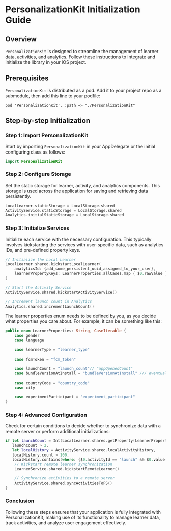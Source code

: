# PersonalizationKit Initialization Guide

## Overview
`PersonalizationKit` is designed to streamline the management of learner data, activities, and analytics. Follow these instructions to integrate and initialize the library in your iOS project.

## Prerequisites
`PersonalizationKit` is distributed as a pod. Add it to your project repo as a submodule, then add this line to your podfile:

```
pod 'PersonalizationKit', :path => "./PersonalizationKit"
```


## Step-by-step Initialization

### Step 1: Import PersonalizationKit
Start by importing `PersonalizationKit` in your AppDelegate or the initial configuring class as follows:

```swift
import PersonalizationKit
```

### Step 2: Configure Storage

Set the static storage for learner, activity, and analytics components. This storage is used across the application for saving and retrieving data persistently.

```swift
LocalLearner.staticStorage = LocalStorage.shared
ActivityService.staticStorage = LocalStorage.shared
Analytics.initialStaticStorage = LocalStorage.shared
```

### Step 3: Initialize Services
Initialize each service with the necessary configuration. This typically involves kickstarting the services with user-specific data, such as analytics IDs, and pre-defined property keys.

```swift
// Initialize the Local Learner
LocalLearner.shared.kickstartLocalLearner(
    analyticsId: {add_some_persistent_uuid_assigned_to_your_user},
    learnerPropertyKeys: LearnerProperties.allCases.map { $0.rawValue }
)

// Start the Activity Service
ActivityService.shared.kickstartActivityService()

// Increment launch count in Analytics
Analytics.shared.incrementLaunchCount()
```

The learner properties enum needs to be defined by you, as you decide what properties you care about. For example, it can be something like this:
```swift
public enum LearnerProperties: String, CaseIterable {
    case gender
    case language
    
    case learnerType = "learner_type"
    
    case fcmToken = "fcm_token"
    
    case launchCount = "launch_count"// "appOpenedCount"
    case bundleVersionAtInstall = "bundleVersionAtInstall" /// eventually replace with "bundle_version_at_install"
    
    case countryCode = "country_code"
    case city

    case experimentParticipant = "experiment_participant"
}
```

### Step 4: Advanced Configuration
Check for certain conditions to decide whether to synchronize data with a remote server or perform additional initializations:

```swift
if let launchCount = Int(LocalLearner.shared.getProperty(LearnerProperties.launchCount.rawValue)),
   launchCount > 2,
   let localHistory = ActivityService.shared.localActivityHistory,
   localHistory.count > 100,
   localHistory.contains(where: {$0.activityId == "launch" && $0.value == 1 }) {
    // Kickstart remote learner synchronization
    LearnerService.shared.kickstartRemoteLearner()

    // Synchronize activities to a remote server
    ActivityService.shared.syncActivitiesToFS()
}
```

### Conclusion
Following these steps ensures that your application is fully integrated with PersonalizationKit, making use of its functionality to manage learner data, track activities, and analyze user engagement effectively.
